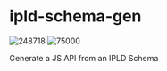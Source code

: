 # ipld-schema-gen

![248718](https://img.shields.io/badge/compiled%20bundle-249k-yellow) ![75000](https://img.shields.io/badge/gzipped%20bundle-75k-yellowgreen)

Generate a JS API from an IPLD Schema
